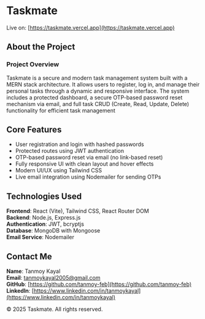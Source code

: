 # Taskmate

Live on: [https://taskmate.vercel.app](https://taskmate.vercel.app)

## About the Project

### Project Overview  
Taskmate is a secure and modern task management system built with a MERN stack architecture. It allows users to register, log in, and manage their personal tasks through a dynamic and responsive interface. The system includes a protected dashboard, a secure OTP-based password reset mechanism via email, and full task CRUD (Create, Read, Update, Delete) functionality for efficient task management

## Core Features  
- User registration and login with hashed passwords  
- Protected routes using JWT authentication  
- OTP-based password reset via email (no link-based reset)   
- Fully responsive UI with clean layout and hover effects  
- Modern UI/UX using Tailwind CSS  
- Live email integration using Nodemailer for sending OTPs

## Technologies Used  
**Frontend**: React (Vite), Tailwind CSS, React Router DOM  
**Backend**: Node.js, Express.js  
**Authentication**: JWT, bcryptjs  
**Database**: MongoDB with Mongoose  
**Email Service**: Nodemailer  

## Contact Me  

**Name**: Tanmoy Kayal  
**Email**: tanmoykayal2005@gmail.com  
**GitHub**: [https://github.com/tanmoy-feb](https://github.com/tanmoy-feb)  
**LinkedIn**: [https://www.linkedin.com/in/tanmoykayal](https://www.linkedin.com/in/tanmoykayal)

© 2025 Taskmate. All rights reserved.
